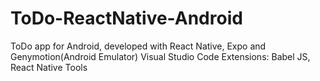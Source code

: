 # ToDo-ReactNative-Android
ToDo app for Android, developed with React Native, Expo and Genymotion(Android Emulator)
Visual Studio Code Extensions: Babel JS, React Native Tools
